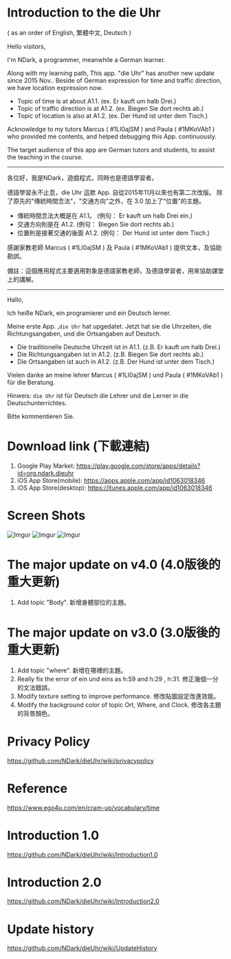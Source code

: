 # Introduction to the die Uhr 

( as an order of English, 繁體中文, Deutsch )



Hello visitors,

I'm NDark, a programmer, meanwhile a German learner.

Along with my learning path, This app. "die Uhr" has another new update since 2015 Nov.. Beside of German expression for time and traffic direction, we have location expression now. 

* Topic of time is at about A1.1. (ex. Er kauft um halb Drei.)
* Topic of traffic direction is at A1.2. (ex. Biegen Sie dort rechts ab.)
* Topic of location is also at A1.2. (ex. Der Hund ist unter dem Tisch.)

Acknowledge to my tutors Marcus ( #1LI0ajSM ) and Paula ( #1MKoVAb1 ) who provided me contents, and helped debugging this App. continuously.

The target audience of this app are German tutors and students, to assist the teaching in the course.

---

各位好，我是NDark，遊戲程式，同時也是德語學習者。

德語學習永不止息，die Uhr 這款 App. 自從2015年11月以來也有第二次改版。
除了原先的"傳統時間念法"，"交通方向"之外，在 3.0 加上了"位置"的主題。

* 傳統時間念法大概是在 A1.1。 (例句： Er kauft um halb Drei ein.)
* 交通方向則是在 A1.2. (例句： Biegen Sie dort rechts ab.)
* 位置則是接著交通的後面 A1.2. (例句： Der Hund ist unter dem Tisch.)

感謝家教老師 Marcus ( #1LI0ajSM ) 及 Paula ( #1MKoVAb1 ) 提供文本，及協助勘誤。

備註：這個應用程式主要適用對象是德語家教老師，及德語學習者，用來協助課堂上的講解。

---

Hallo, 

Ich heiße NDark, ein programierer und ein Deutsch lerner.

Meine erste App. ,`die Uhr` hat upgedatet. Jetzt hat sie die Uhrzeiten, die Richtungsangaben, und die Ortsangaben auf Deutsch. 

* Die traditionelle Deutsche Uhrzeit ist in A1.1. (z.B. Er kauft um halb Drei.)
* Die Richtungsangaben ist in A1.2. (z.B. Biegen Sie dort rechts ab.)
* Die Ortsangaben ist auch in A1.2. (z.B. Der Hund ist unter dem Tisch.)

Vielen danke an meine lehrer Marcus ( #1LI0ajSM ) und Paula ( #1MKoVAb1 ) für die Beratung.

Hinweis: `die Uhr` ist für Deutsch die Lehrer und die Lerner in die Deutschunterrichtes.

Bitte kommentieren Sie.

# Download link (下載連結)

1. Google Play Market: 
https://play.google.com/store/apps/details?id=org.ndark.dieuhr
1. iOS App Store(mobile): https://apps.apple.com/app/id1063018346
1. iOS App Store(desktop): https://itunes.apple.com/app/id1063018346



# Screen Shots

![Imgur](https://i.imgur.com/V48U8CI.jpg)
![Imgur](https://i.imgur.com/ppZdUqx.jpg)
![Imgur](https://i.imgur.com/k7wURBi.jpg)


# The major update on v4.0 (4.0版後的重大更新)

1. Add topic "Body". 新增身體部位的主題。

# The major update on v3.0 (3.0版後的重大更新)

1. Add topic "where". 新增在哪裡的主題。
1. Really fix the error of ein und eins as h:59 and h:29 , h:31. 修正幾個一分的文法錯誤。
1. Modify texture setting to improve performance. 修改貼圖設定改進效能。
1. Modify the background color of topic Ort, Where, and Clock. 修改各主題的背景顏色。


# Privacy Policy

https://github.com/NDark/dieUhr/wiki/privacypolicy

# Reference

https://www.ego4u.com/en/cram-up/vocabulary/time

# Introduction 1.0

https://github.com/NDark/dieUhr/wiki/Introduction1.0

# Introduction 2.0

https://github.com/NDark/dieUhr/wiki/Introduction2.0

# Update history

https://github.com/NDark/dieUhr/wiki/UpdateHistory



